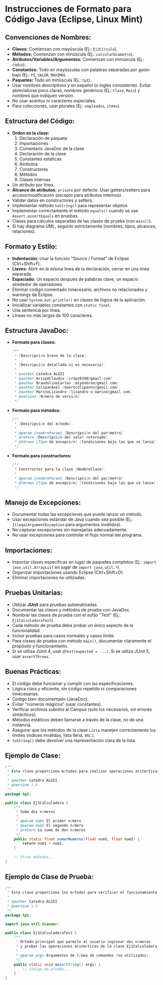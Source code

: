 # **Instrucciones de Formato para Código Java (Eclipse, Linux Mint)**

## **Convenciones de Nombres:**

- **Clases:** Comienzan con mayúscula (Ej.: `Ej2Circulo`).
- **Métodos:** Comienzan con minúscula (Ej.: `calcularDiametro`).
- **Atributos/Variables/Argumentos:** Comienzan con minúscula (Ej.: `radio`).
- **Constantes:** Todo en mayúsculas con palabras separadas por guion bajo (Ej.: `PI`, `VALOR_MAXIMO`).
- **Paquetes:** Todo en minúscula (Ej.: `tp1`).
- Usar nombres descriptivos y en español (o inglés consistente). Evitar abreviaturas poco claras, nombres genéricos (Ej.: `Clase`, `Main`) y nombres que indiquen versión.
- No usar acentos ni caracteres especiales.
- Para colecciones, usar plurales (Ej.: `empleados`, `items`).

## **Estructura del Código:**

- **Orden en la clase:**
  1. Declaración de paquete
  2. Importaciones
  3. Comentario JavaDoc de la clase
  4. Declaración de la clase
  5. Constantes estáticas
  6. Atributos
  7. Constructores
  8. Métodos
  9. Clases internas
- Un atributo por línea.
- **Alcance de atributos:** `private` por defecto. Usar getters/setters para acceso/modificación (excepto para atributos internos).
- Validar datos en constructores y setters.
- Implementar método `toString()` para representar objetos.
- Implementar correctamente el método `equals()` cuando se use `Assert.assertEquals` en pruebas.
- Clases para cálculos separadas de las clases de prueba (con `main()`).
- Si hay diagrama UML, seguirlo estrictamente (nombres, tipos, alcances, relaciones).

## **Formato y Estilo:**

- **Indentación:** Usar la función "Source / Format" de Eclipse (Ctrl+Shift+F).
- **Llaves:** Abrir en la misma línea de la declaración, cerrar en una línea separada.
- **Espaciado:** Un espacio después de palabras clave, un espacio alrededor de operadores.
- Eliminar código comentado innecesario, archivos no relacionados y warnings de Eclipse.
- No usar `System.out.println()` en clases de lógica de la aplicación.
- Inicializar variables constantes con `static final`.
- Una sentencia por línea.
- Líneas no más largas de 100 caracteres.

## **Estructura JavaDoc:**

- **Formato para clases:**

  ```java
  /**
   * [Descripción breve de la clase].
   *
   * [Descripción detallada si es necesaria].
   *
   * @author Catedra ALGII
   * @author ArispeClaudio (crapz0190@gmail.com)
   * @author BrandolinoCarlos (miyenbran@gmail.com)
   * @author ColipanAxel (maurocolipannn@gmail.com)
   * @author MarinoLizandro (lizandro.e.marino@gmail.com)
   * @version [Número de versión]
   */
  ```

- **Formato para métodos:**

  ```java
  /**
   * [Descripción del método].
   *
   * @param [nombreParam] [Descripción del parámetro]
   * @return [Descripción del valor retornado]
   * @throws [Tipo de excepción] [Condiciones bajo las que se lanza]
   */
  ```

- **Formato para constructores:**

  ```java
  /**
   * Constructor para la clase [NombreClase].
   *
   * @param [nombreParam] [Descripción del parámetro]
   * @throws [Tipo de excepción] [Condiciones bajo las que se lanza]
   */
  ```

## **Manejo de Excepciones:**

- Documentar todas las excepciones que puede lanzar un método.
- Usar excepciones estándar de Java cuando sea posible (Ej.: `IllegalArgumentException` para argumentos inválidos).
- No capturar excepciones sin manejarlas adecuadamente.
- No usar excepciones para controlar el flujo normal del programa.

## **Importaciones:**

- Importar clases específicas en lugar de paquetes completos (Ej.: `import java.util.ArrayList` en lugar de `import java.util.*`).
- Organizar importaciones usando Eclipse (Ctrl+Shift+O).
- Eliminar importaciones no utilizadas.

## **Pruebas Unitarias:**

- Utilizar **JUnit** para pruebas automatizadas.
- Documentar las clases y métodos de prueba con JavaDoc.
- Nombrar las clases de prueba con el sufijo "Test" (Ej.: `Ej1CalculadoraTest`).
- Cada método de prueba debe probar un único aspecto de la funcionalidad.
- Incluir pruebas para casos normales y casos límite.
- Para clases de prueba con método `main()`, documentar claramente el propósito y funcionamiento.
- Si se utiliza JUnit 4, usar `@Test(expected = ...)`. Si se utiliza JUnit 5, usar `assertThrows`.

## **Buenas Prácticas:**

- El código debe funcionar y cumplir con las especificaciones.
- Lógica clara y eficiente, sin código repetido ni comparaciones innecesarias.
- Código bien documentado (JavaDoc).
- Evitar "números mágicos" (usar constantes).
- Verificar archivos subidos al Campus (solo los necesarios, sin errores sintácticos).
- Métodos estáticos deben llamarse a través de la clase, no de una instancia.
- Asegurar que los métodos de la clase `Lista` manejen correctamente los límites (índices inválidos, lista llena, etc.).
- `toString()` debe devolver una representación clara de la lista.

## **Ejemplo de Clase:**

```java
/**
 * Esta clase proporciona métodos para realizar operaciones aritméticas básicas.
 *
 * @author Catedra ALGII
 * @version 1.0
 */
package tp1;

public class Ej1Calculadora {
    /**
     * Suma dos números.
     *
     * @param num1 El primer número
     * @param num2 El segundo número
     * @return La suma de dos números
     */
    public static float sumarNumeros(float num1, float num2) {
        return num1 + num2;        
    }
    
    // Otros métodos...
}
```

## **Ejemplo de Clase de Prueba:**

```java
/**
 * Esta clase proporciona los métodos para verificar el funcionamiento de Ej1Calculadora.
 *
 * @author Catedra ALGII
 * @version 1.0
 */
package tp1;

import java.util.Scanner;

public class Ej1CalculadoraTest {
    /**
     * Método principal que permite al usuario ingresar dos números
     * y probar las operaciones aritméticas de la clase Ej1Calculadora.
     *
     * @param args Argumentos de línea de comandos (no utilizados).
     */
    public static void main(String[] args) {
        // Código de prueba...
    }
}
```

